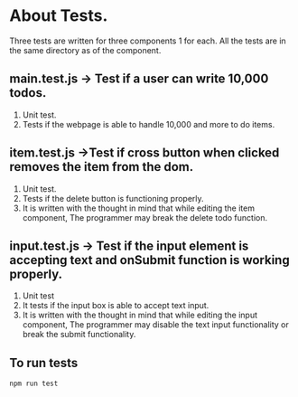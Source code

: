 # About Tests.
Three tests are written for three components 1 for each. All the tests are in the same directory as of the
component.
## main.test.js -> Test if a user can write 10,000 todos.
1. Unit test.
2. Tests if the webpage is able to handle 10,000 and more to do items.
## item.test.js ->Test if cross button when clicked removes the item from the dom.
1. Unit test.
2. Tests if the delete button is functioning properly.
3. It is written with the thought in mind that while editing the item component, The programmer may break the delete todo function.
## input.test.js -> Test if the input element is accepting text and onSubmit function is working properly.
1. Unit test
2. It tests if the input box is able to accept text input.
3. It is written with the thought in mind that while editing the input component, The programmer may disable the text input functionality or break the submit functionality. 
## To run tests
```
npm run test
```

